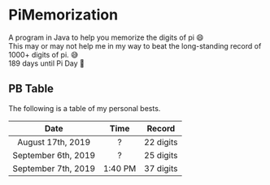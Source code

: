 # PiMemorization  
A program in Java to help you memorize the digits of pi :smile:  
This may or may not help me in my way to beat the long-standing record of 1000+ digits of pi. :sweat_smile:  
189 days until Pi Day :tada:  

## PB Table  
The following is a table of my personal bests.  
  
|Date               |Time|Record   |
|:-----------------:|:--:|:-------:|
|August 17th, 2019  |?|22 digits|
|September 6th, 2019|?|25 digits|
|September 7th, 2019|1:40 PM|37 digits|
